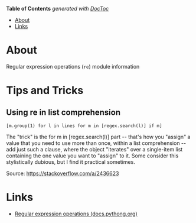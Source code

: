 <!-- START doctoc generated TOC please keep comment here to allow auto update -->
<!-- DON'T EDIT THIS SECTION, INSTEAD RE-RUN doctoc TO UPDATE -->
**Table of Contents**  *generated with [DocToc](https://github.com/thlorenz/doctoc)*

- [About](#about)
- [Links](#links)

<!-- END doctoc generated TOC please keep comment here to allow auto update -->

# About

Regular expression operations (`re`) module information

# Tips and Tricks
## Using re in list comprehension
```
[m.group(1) for l in lines for m in [regex.search(l)] if m]
```
The "trick" is the for m in [regex.search(l)] part -- that's how you "assign" a 
value that you need to use more than once, within a list comprehension -- 
add just such a clause, where the object "iterates" over a single-item 
list containing the one value you want to "assign" to it. 
Some consider this stylistically dubious, but I find it practical sometimes.

Source: https://stackoverflow.com/a/2436623


# Links

* [Regular expression operations (docs.pythong.org)](https://docs.python.org/2/library/re.html)
